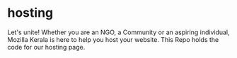 # hosting
Let's unite! Whether you are an NGO, a Community or an aspiring individual, Mozilla Kerala is here to help you host your website. This Repo holds the code for our hosting page.
